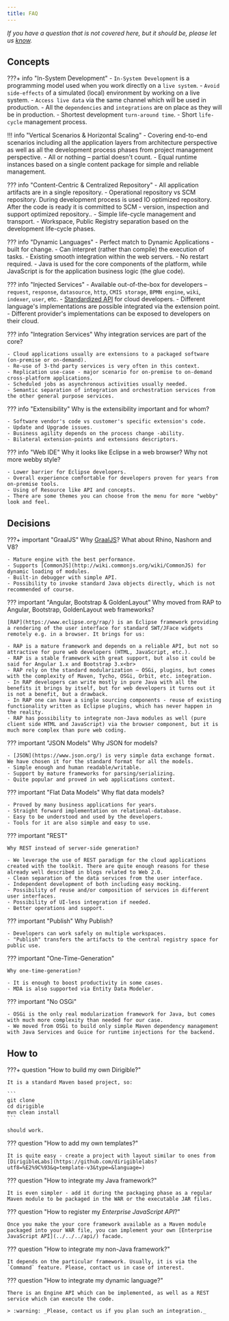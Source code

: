 ```yaml
---
title: FAQ
---
```


*If you have a question that is not covered here, but it should be, please let us [know](https://github.com/eclipse/dirigible/issues).* 


## Concepts

???+ info "In-System Development"
    - `In-System Development` is a programming model used when you work directly on a `live system`.
    - `Avoid side-effects` of a simulated (local) environment by working on a live system.
    - `Access live data` via the same channel which will be used in production.
    - All the `dependencies` and `integrations` are on place as they will be in production.
    - Shortest development `turn-around time`.
    - Short `life-cycle` management process.
    

!!! info "Vertical Scenarios & Horizontal Scaling"
    - Covering end-to-end scenarios including all the application layers from architecture perspective as well as all the development process phases from project management perspective.
    - All or nothing – partial doesn't count.
    - Equal runtime instances based on a single content package for simple and reliable management.

??? info "Content-Centric & Centralized Repository"
    - All application artifacts are in a single repository.
    - Operational repository vs SCM repository. During development process is used IO optimized repository. After the code is ready it is committed to SCM - version, inspection and support optimized repository..
    - Simple life-cycle management and transport.
    - Workspace, Public Registry separation based on the development life-cycle phases.

??? info "Dynamic Languages"
    - Perfect match to Dynamic Applications - built for change.
    - Can interpret (rather than compile) the execution of tasks.
    - Existing smooth integration within the web servers.
    - No restart required.
    - Java is used for the core components of the platform, while JavaScript is for the application business logic (the glue code).

??? info "Injected Services"
    - Available out-of-the-box for developers – `request`, `response`, `datasource`, `http`, `CMIS storage`, `BPMN engine`, `wiki`, `indexer`, `user`, etc.
    - [Standardized API](../../../api/) for cloud developers.
    - Different language's implementations are possible integrated via the extension point.
    - Different provider's implementations can be exposed to developers on their cloud.

??? info "Integration Services"
    Why integration services are part of the core?

    - Cloud applications usually are extensions to a packaged software (on-premise or on-demand).
    - Re-use of 3-thd party services is very often in this context.
    - Replication use-case - major scenario for on-premise to on-demand cross-platform applications.
    - Scheduled jobs as asynchronous activities usually needed.
    - Semantic separation of integration and orchestration services from the other general purpose services.

??? info "Extensibility"
    Why is the extensibility important and for whom?

    - Software vendor's code vs customer's specific extension's code.
    - Update and Upgrade issues.
    - Business agility depends on the process change -ability.
    - Bilateral extension-points and extensions descriptors.

??? info "Web IDE"
    Why it looks like Eclipse in a web browser? Why not more webby style?

    - Lower barrier for Eclipse developers.
    - Overall experience comfortable for developers proven for years from on-premise tools.
    - Using of Resource like API and concepts.
    - There are some themes you can choose from the menu for more "webby" look and feel.

## Decisions

???+ important "GraalJS"
    Why [GraalJS](https://www.graalvm.org/reference-manual/js/)? What about Rhino, Nashorn and V8?

    - Mature engine with the best performance.
    - Supports [CommonJS](http://wiki.commonjs.org/wiki/CommonJS) for dynamic loading of modules.
    - Built-in debugger with simple API.
    - Possibility to invoke standard Java objects directly, which is not recommended of course.

??? important "Angular, Bootstrap & GoldenLayout"
    Why moved from RAP to Angular, Bootstrap, GoldenLayout web frameworks?

    [RAP](https://www.eclipse.org/rap/) is an Eclipse framework providing a rendering of the user interface for standard SWT/JFace widgets remotely e.g. in a browser. It brings for us:

    - RAP is a mature framework and depends on a reliable API, but not so attractive for pure web developers (HTML, JavaScript, etc.).
    - RAP is a stable framework with great support, but also it could be said for Angular 1.x and Bootstrap 3.x<br>
    - RAP rely on the standard modularization – OSGi, plugins, but comes with the complexity of Maven, Tycho, OSGi, Orbit, etc. integration.
    - In RAP developers can write mostly in pure Java with all the benefits it brings by itself, but for web developers it turns out it is not a benefit, but a drawback.
    - In RAP one can have a single sourcing components - reuse of existing functionality written as Eclipse plugins, which has never happen in the reality.
    - RAP has possibility to integrate non-Java modules as well (pure client side HTML and JavaScript) via the browser component, but it is much more complex than pure web coding.

??? important "JSON Models"
    Why JSON for models?

    - [JSON](https://www.json.org/) is very simple data exchange format. We have chosen it for the standard format for all the models.
    - Simple enough and human readable/writable.
    - Support by mature frameworks for parsing/serializing.
    - Quite popular and proved in web applications context.

??? important "Flat Data Models"
    Why flat data models?

    - Proved by many business applications for years.
    - Straight forward implementation on relational-database.
    - Easy to be understood and used by the developers.
    - Tools for it are also simple and easy to use.

??? important "REST"

    Why REST instead of server-side generation?

    - We leverage the use of REST paradigm for the cloud applications created with the toolkit. There are quite enough reasons for these already well described in blogs related to Web 2.0.
    - Clean separation of the data services from the user interface.
    - Independent development of both including easy mocking.
    - Possibility of reuse and/or composition of services in different user interfaces.
    - Possibility of UI-less integration if needed.
    - Better operations and support.

??? important "Publish"
    Why Publish?

    - Developers can work safely on multiple workspaces.
    - "Publish" transfers the artifacts to the central registry space for public use.

??? important "One-Time-Generation"

    Why one-time-generation?

    - It is enough to boost productivity in some cases.
    - MDA is also supported via Entity Data Modeler.

??? important "No OSGi"

    - OSGi is the only real modularization framework for Java, but comes with much more complexity than needed for our case.
    - We moved from OSGi to build only simple Maven dependency management with Java Services and Guice for runtime injections for the backend.

## How to

???+ question "How to build my own Dirigible?"

    It is a standard Maven based project, so:

    ```
    git clone
    cd dirigible
    mvn clean install
    ```

    should work.

??? question "How to add my own templates?"

    It is quite easy - create a project with layout similar to ones from [DirigibleLabs](https://github.com/dirigiblelabs?utf8=%E2%9C%93&q=template-v3&type=&language=) 

??? question "How to integrate my Java framework?"

    It is even simpler - add it during the packaging phase as a regular Maven module to be packaged in the WAR or the executable JAR files.

??? question "How to register my _Enterprise JavaScript API_?"

    Once you make the your core framework available as a Maven module packaged into your WAR file, you can implement your own [Enterprise JavaScript API](../../../api/) facade.

??? question "How to integrate my non-Java framework?"

    It depends on the particular framework. Usually, it is via the `Command` feature. Please, contact us in case of interest.

??? question "How to integrate my dynamic language?"

    There is an Engine API which can be implemented, as well as a REST service which can execute the code.

    > :warning: _Please, contact us if you plan such an integration._